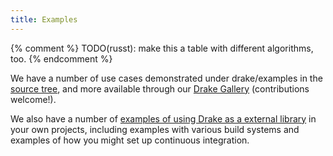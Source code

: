 ```yaml
---
title: Examples
---
```


{% comment %}
TODO(russt): make this a table with different algorithms, too.
{% endcomment %}

We have a number of use cases demonstrated under drake/examples in the
[source tree](https://github.com/RobotLocomotion/drake/tree/master/examples), and
more available through our [Drake Gallery](/gallery.html) (contributions welcome!).

We also have a number of [examples of using Drake as a external library](https://github.com/RobotLocomotion/drake-external-examples)
in your own projects, including examples with various build systems and
examples of how you might set up continuous integration.

